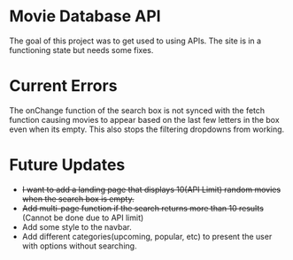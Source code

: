 # Movie Database API

The goal of this project was to get used to using APIs. The site is in a functioning state but needs some fixes.

# Current Errors

The onChange function of the search box is not synced with the fetch function causing movies to appear based on the last
few letters in the box even when its empty. This also stops the filtering dropdowns from working.

# Future Updates

- ~~I want to add a landing page that displays 10(API Limit) random movies when the search box is empty.~~
- ~~Add multi-page function if the search returns more than 10 results~~ (Cannot be done due to API limit)
- Add some style to the navbar.
- Add different categories(upcoming, popular, etc) to present the user with options without searching.
